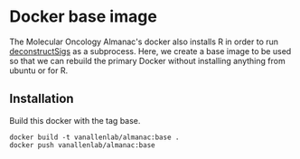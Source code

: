 # Docker base image

The Molecular Oncology Almanac's docker also installs R in order to run [deconstructSigs](https://github.com/raerose01/deconstructSigs) as a subprocess. Here, we create a base image to be used so that we can rebuild the primary Docker without installing anything from ubuntu or for R.

## Installation
Build this docker with the tag base. 
```
docker build -t vanallenlab/almanac:base .
docker push vanallenlab/almanac:base
```
